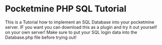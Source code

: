 # Pocketmine PHP SQL Tutorial
 This is a Tutorial how to implement an SQL Database into your pocketmine server.
 IF you want you can download this as a plugin and try it out yourself on your own server!
 Make sure to put your SQL login data into the Database.php file before trying out!
